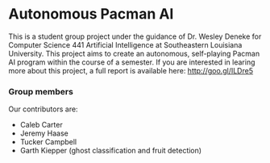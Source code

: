 # Autonomous Pacman AI
This is a student group project under the guidance of Dr. Wesley Deneke for Computer Science 441 Artificial Intelligence at Southeastern Louisiana University. This project aims to create an autonomous, self-playing Pacman AI program within the course of a semester. If you are interested in learing more about this project, a full report is available here: http://goo.gl/ILDre5

### Group members
Our contributors are:
 * Caleb Carter
 * Jeremy Haase
 * Tucker Campbell
 * Garth Kiepper (ghost classification and fruit detection)


